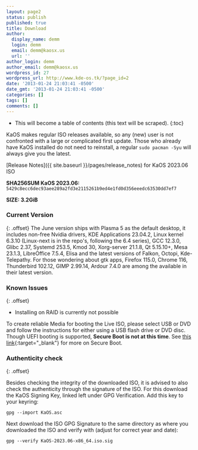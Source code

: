 ```yaml
---
layout: page2
status: publish
published: true
title: Download
author:
  display_name: demm
  login: demm
  email: demm@kaosx.us
  url: ''
author_login: demm
author_email: demm@kaosx.us
wordpress_id: 27
wordpress_url: http://www.kde-os.tk/?page_id=2
date: '2013-01-24 21:03:41 -0500'
date_gmt: '2013-01-24 21:03:41 -0500'
categories: []
tags: []
comments: []
---
```


* This will become a table of contents (this text will be scraped).
{:toc}

KaOS makes regular ISO releases available, so any (new) user is not confronted with a large or complicated first update. Those who already have KaOS installed do not need to reinstall, a regular `sudo pacman -Syu` will always give you the latest.

[Release Notes]({{ site.baseurl }}/pages/release_notes) for KaOS 2023.06 ISO

<div id="wrapper4">
<p><b>SHA256SUM KaOS 2023.06:</b> <code>5429c8ecc6dec93aee289a2fd3e2115261b9ed4e1fd0d356eeedc63530dd7ef7</code></p>
<p><b>SIZE: 3.2GiB</b></p>
</div>

### Current Version
{: .offset}
The June version ships with Plasma 5 as the default desktop, it includes non-free Nvidia drivers, KDE Applications 23.04.2, Linux kernel 6.3.10 (Linux-next is in the repo's, following the 6.4 series), GCC 12.3.0, Glibc 2.37, Systemd 253.5, Kmod 30, Xorg-server 21.1.8, Qt 5.15.10+, Mesa 23.1.3, LibreOffice 7.5.4, Elisa and the latest versions of Falkon, Octopi, Kde-Telepathy.
For those wondering about gtk apps, Firefox 115.0, Chrome 116, Thunderbird 102.12, GIMP 2.99.14, Ardour 7.4.0 are among the available in their latest version.

### Known Issues
{: .offset}

* Installing on RAID is currently not possible

To create reliable Media for booting the Live ISO, please select USB or DVD and follow the instructions for either using a USB flash drive or DVD disc.
Though UEFI booting is supported, **Secure Boot is not at this time**.  See [this link](https://arstechnica.com/information-technology/2016/08/microsoft-secure-boot-firmware-snafu-leaks-golden-key/){:target="_blank"} for more on Secure Boot.

### Authenticity check
{: .offset}

Besides checking the integrity of the downloaded ISO, it is advised to also check the authenticity through the signature of the ISO.  For this download the KaOS Signing Key, linked left under GPG Verification.  Add this key to your keyring:
```
gpg --import KaOS.asc
```
Next download the ISO GPG Signature to the same directory as where you downloaded the ISO and verify with (adjust for correct year and date):
```
gpg --verify KaOS-2023.06-x86_64.iso.sig
```
